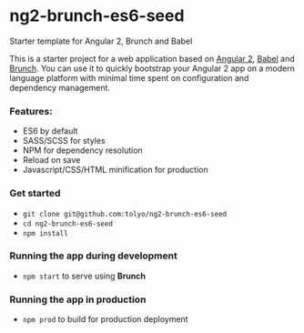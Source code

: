 # ng2-brunch-es6-seed

Starter template for Angular 2, Brunch and Babel

This is a starter project for a web application based on [Angular 2](http://angular.io/), [Babel](https://babeljs.io/) 
and [Brunch](http://brunch.io). 
You can use it to quickly bootstrap your Angular 2 app on a modern language platform
with minimal time spent on configuration and dependency management. 

### Features:
* ES6 by default
* SASS/SCSS for styles
* NPM for dependency resolution
* Reload on save
* Javascript/CSS/HTML minification for production

### Get started

* `git clone git@github.com:tolyo/ng2-brunch-es6-seed`
* `cd ng2-brunch-es6-seed`
* `npm install`

### Running the app during development

* `npm start` to serve using **Brunch**

### Running the app in production

* `npm prod` to build for production deployment

